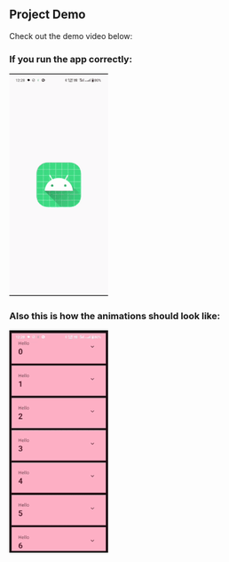 ## Project Demo

Check out the demo video below:

### If you run the app correctly:                                            
![Demo GIF](https://github.com/justchillac/BasicsCodelab/blob/AnimatingList/BasicsCodelab1-ezgif.com-resize.gif) 



### Also this is how the animations should look like:
![Demo2](https://github.com/justchillac/BasicsCodelab/blob/AnimatingList/BasicsCodelab1-ezgif.com-resize%20(1).gif)
